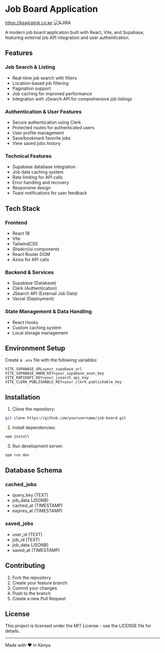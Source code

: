 # Job Board Application
https://keajiralink.co.ke
![AJIRA](https://github.com/user-attachments/assets/69182392-9245-4e31-baad-a1051e3bdfb0)

A modern job board application built with React, Vite, and Supabase, featuring external job API integration and user authentication.

## Features

### Job Search & Listing
- Real-time job search with filters
- Location-based job filtering
- Pagination support
- Job caching for improved performance
- Integration with JSearch API for comprehensive job listings

### Authentication & User Features
- Secure authentication using Clerk
- Protected routes for authenticated users
- User profile management
- Save/bookmark favorite jobs
- View saved jobs history

### Technical Features
- Supabase database integration
- Job data caching system
- Rate limiting for API calls
- Error handling and recovery
- Responsive design
- Toast notifications for user feedback

## Tech Stack

### Frontend
- React 18
- Vite
- TailwindCSS
- Shadcn/ui components
- React Router DOM
- Axios for API calls

### Backend & Services
- Supabase (Database)
- Clerk (Authentication)
- JSearch API (External Job Data)
- Vercel (Deployment)

### State Management & Data Handling
- React Hooks
- Custom caching system
- Local storage management

## Environment Setup

Create a `.env` file with the following variables:

```env
VITE_SUPABASE_URL=your_supabase_url
VITE_SUPABASE_ANON_KEY=your_supabase_anon_key
VITE_RAPIDAPI_KEY=your_jsearch_api_key
VITE_CLERK_PUBLISHABLE_KEY=your_clerk_publishable_key
```

## Installation

1. Clone the repository:
```bash
git clone https://github.com/yourusername/job-board.git
```

2. Install dependencies:
```bash
npm install
```

3. Run development server:
```bash
npm run dev
```

## Database Schema

### cached_jobs
- query_key (TEXT)
- job_data (JSONB)
- cached_at (TIMESTAMP)
- expires_at (TIMESTAMP)

### saved_jobs
- user_id (TEXT)
- job_id (TEXT)
- job_data (JSONB)
- saved_at (TIMESTAMP)

## Contributing

1. Fork the repository
2. Create your feature branch
3. Commit your changes
4. Push to the branch
5. Create a new Pull Request

## License

This project is licensed under the MIT License - see the LICENSE file for details.

---

Made with ❤️ in Kenya
